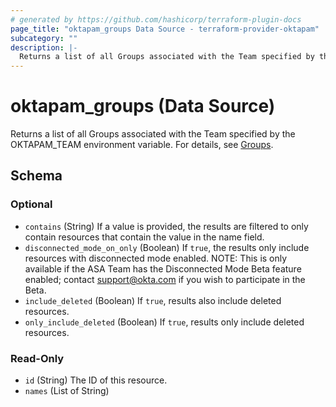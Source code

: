 ```yaml
---
# generated by https://github.com/hashicorp/terraform-plugin-docs
page_title: "oktapam_groups Data Source - terraform-provider-oktapam"
subcategory: ""
description: |-
  Returns a list of all Groups associated with the Team specified by the OKTAPAMTEAM environment variable. For details, see [Groups](https://help.okta.com/asa/en-us/Content/Topics/AdvServer_Access/docs/setup/groups.htm).
---
```


# oktapam_groups (Data Source)

Returns a list of all Groups associated with the Team specified by the OKTAPAM_TEAM environment variable. For details, see [Groups](https://help.okta.com/asa/en-us/Content/Topics/Adv_Server_Access/docs/setup/groups.htm).



<!-- schema generated by tfplugindocs -->
## Schema

### Optional

- `contains` (String) If a value is provided, the results are filtered to only contain resources that contain the value in the name field.
- `disconnected_mode_on_only` (Boolean) If `true`, the results only include resources with disconnected mode enabled. NOTE: This is only available if the ASA Team has the Disconnected Mode Beta feature enabled; contact support@okta.com if you wish to participate in the Beta.
- `include_deleted` (Boolean) If `true`, results also include deleted resources.
- `only_include_deleted` (Boolean) If `true`, results only include deleted resources.

### Read-Only

- `id` (String) The ID of this resource.
- `names` (List of String)


